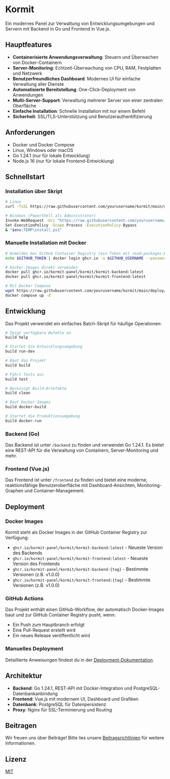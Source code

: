# Kormit

Ein modernes Panel zur Verwaltung von Entwicklungsumgebungen und Servern mit Backend in Go und Frontend in Vue.js.

## Hauptfeatures

- **Containerisierte Anwendungsverwaltung**: Steuern und Überwachen von Docker-Containern
- **Server-Monitoring**: Echtzeit-Überwachung von CPU, RAM, Festplatten und Netzwerk
- **Benutzerfreundliches Dashboard**: Modernes UI für einfache Verwaltung aller Dienste
- **Automatisierte Bereitstellung**: One-Click-Deployment von Anwendungen
- **Multi-Server-Support**: Verwaltung mehrerer Server von einer zentralen Oberfläche
- **Einfache Installation**: Schnelle Installation mit nur einem Befehl
- **Sicherheit**: SSL/TLS-Unterstützung und Benutzerauthentifizierung

## Anforderungen

- Docker und Docker Compose
- Linux, Windows oder macOS
- Go 1.24.1 (nur für lokale Entwicklung)
- Node.js 16 (nur für lokale Frontend-Entwicklung)

## Schnellstart

### Installation über Skript

```bash
# Linux
curl -fsSL https://raw.githubusercontent.com/yourusername/kormit/main/deploy/install.sh | sudo bash

# Windows (PowerShell als Administrator)
Invoke-WebRequest -Uri "https://raw.githubusercontent.com/yourusername/kormit/main/deploy/install.ps1" -OutFile "$env:TEMP\install.ps1"
Set-ExecutionPolicy -Scope Process -ExecutionPolicy Bypass
& "$env:TEMP\install.ps1"
```

### Manuelle Installation mit Docker

```bash
# Anmelden bei GitHub Container Registry (ein Token mit read:packages-Berechtigung wird benötigt)
echo $GITHUB_TOKEN | docker login ghcr.io -u $GITHUB_USERNAME --password-stdin

# Docker-Images direkt verwenden
docker pull ghcr.io/kormit-panel/kormit/kormit-backend:latest
docker pull ghcr.io/kormit-panel/kormit/kormit-frontend:latest

# Mit Docker Compose
wget https://raw.githubusercontent.com/yourusername/kormit/main/deploy/docker/production/docker-compose.yml
docker compose up -d
```

## Entwicklung

Das Projekt verwendet ein einfaches Batch-Skript für häufige Operationen:

```bash
# Zeigt verfügbare Befehle an
build help

# Startet die Entwicklungsumgebung
build run-dev

# Baut das Projekt
build build

# Führt Tests aus
build test

# Bereinigt Build-Artefakte
build clean

# Baut Docker-Images
build docker-build

# Startet die Produktionsumgebung
build docker-run
```

### Backend (Go)

Das Backend ist unter `/backend` zu finden und verwendet Go 1.24.1. Es bietet eine REST-API für die Verwaltung von Containern, Server-Monitoring und mehr.

### Frontend (Vue.js)

Das Frontend ist unter `/frontend` zu finden und bietet eine moderne, reaktionsfähige Benutzeroberfläche mit Dashboard-Ansichten, Monitoring-Graphen und Container-Management.

## Deployment

### Docker Images

Kormit steht als Docker Images in der GitHub Container Registry zur Verfügung:

- `ghcr.io/kormit-panel/kormit/kormit-backend:latest` - Neueste Version des Backends
- `ghcr.io/kormit-panel/kormit/kormit-frontend:latest` - Neueste Version des Frontends
- `ghcr.io/kormit-panel/kormit/kormit-backend:{tag}` - Bestimmte Versionen (z.B. v1.0.0)
- `ghcr.io/kormit-panel/kormit/kormit-frontend:{tag}` - Bestimmte Versionen (z.B. v1.0.0)

### GitHub Actions

Das Projekt enthält einen GitHub-Workflow, der automatisch Docker-Images baut und zur GitHub Container Registry pusht, wenn:
- Ein Push zum Hauptbranch erfolgt
- Eine Pull-Request erstellt wird
- Ein neues Release veröffentlicht wird

### Manuelles Deployment

Detaillierte Anweisungen findest du in der [Deployment-Dokumentation](deploy/README.md).

## Architektur

- **Backend**: Go 1.24.1, REST-API mit Docker-Integration und PostgreSQL-Datenbankanbindung
- **Frontend**: Vue.js mit modernem UI, Dashboard und Grafiken
- **Datenbank**: PostgreSQL für Datenpersistenz
- **Proxy**: Nginx für SSL-Terminierung und Routing

## Beitragen

Wir freuen uns über Beiträge! Bitte lies unsere [Beitragsrichtlinien](CONTRIBUTING.md) für weitere Informationen.

## Lizenz

[MIT](LICENSE) 
